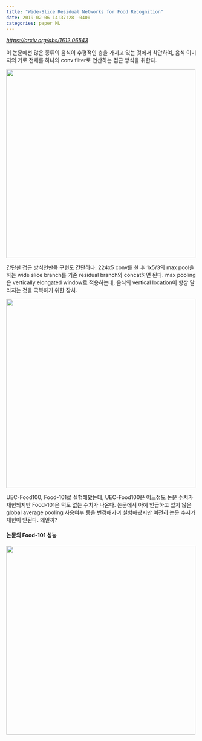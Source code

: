 ```yaml
---
title: "Wide-Slice Residual Networks for Food Recognition"
date: 2019-02-06 14:37:28 -0400
categories: paper ML
---
```


*https://arxiv.org/abs/1612.06543*

이 논문에선 많은 종류의 음식이 수평적인 층을 가지고 있는 것에서 착안하여, 음식 이미지의 가로 전체를 하나의 conv filter로 연산하는 접근 방식을 취한다.

<img src="https://user-images.githubusercontent.com/2917022/52322687-6517fd80-2a1d-11e9-9285-81ae602f9126.png" width="500" />

간단한 접근 방식인만큼 구현도 간단하다. 224x5 conv를 한 후 1x5/3의 max pool을 하는 wide slice branch를 기존 residual branch와 concat하면 된다. max pooling은 vertically elongated window로 적용하는데, 음식의 vertical location이 항상 달라지는 것을 극복하기 위한 장치.

<img src="https://user-images.githubusercontent.com/2917022/52322690-68ab8480-2a1d-11e9-80c1-7f7782587af2.png" width="500" />

UEC-Food100, Food-101로 실험해봤는데, UEC-Food100은 어느정도 논문 수치가 재현되지만 Food-101은 턱도 없는 수치가 나온다. 논문에서 아예 언급하고 있지 않은 global average pooling 사용여부 등을 변경해가며 실험해봤지만 여전히 논문 수지가 재현이 안된다. 왜일까?


#### 논문의 Food-101 성능

<img src="https://user-images.githubusercontent.com/2917022/52322704-7234ec80-2a1d-11e9-8996-f59e7f6f2a75.png" width="500" />
